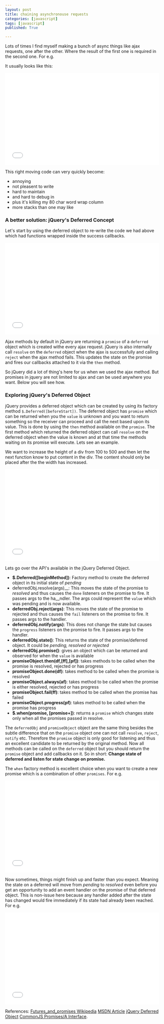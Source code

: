 ```yaml
---
layout: post
title: chaining asynchronouse requests
categories: [javascript]
tags: [javascript]
published: True

---
```


Lots of times I find myself making a bunch of async things like ajax requests, one after the other. Where the result of the first one is required in the second one. For e.g.

It usually looks like this:

<iframe width="100%" height="300" src="//jsfiddle.net/sandeep45/ztp2yn6k/embedded/" allowfullscreen="allowfullscreen" frameborder="0"></iframe>

This right moving code can very quickly become:
* annoying
* not pleasent to write
* hard to maintain
* and hard to debug in
* plus it's killing my 80 char word wrap column
* more stacks than one may like

### A better solution: jQuery's Deferred Concept

Let's start by using the deferred object to re-write the code we had above which had functions wrapped inside the success callbacks.

<iframe width="100%" height="300" src="//jsfiddle.net/sandeep45/grauqgvb/embedded/" allowfullscreen="allowfullscreen" frameborder="0"></iframe>

Ajax methods by default in jQuery are returning a `promise` of a `deferred` object which is created withe every ajax request. jQuery is also internally call `resolve` on the `deferred` object when the ajax is successfully and calling `reject` when the ajax method fails. This updates the state on the promise and fires our callbacks attached to it via the `then` method.

So jQuery did a lot of thing's here for us when we used the ajax method. But promises in jquery are not limited to ajax and can be used anywhere you want. Below you will see how.

### Exploring jQuery's Deferred Object

jQuery provides a deferred object which can be created by using its factory method `$.Deferred([beforeStart])`. The deferred object has `promise` which can be returned when you the `value` is unknown and you want to return something so the receiver can proceed and call the next based upon its value. This is done by using the `then` method available on the `promise`. The first method which returned the deferred object can call `resolve` on the deferred object when the value is known and at that time the methods waiting on its promise will execute. Lets see an example.

We want to increase the height of a div from 100 to 500 and then let the next function know to put content in the div. The content should only be placed after the the width has increased.

<iframe width="100%" height="300" src="//jsfiddle.net/sandeep45/r1uw4rbv/embedded/" allowfullscreen="allowfullscreen" frameborder="0"></iframe>

Lets go over the API's available in the jQuery Deferred Object.


* __$.Deferred([beginMethod])__: Factory method to create the deferred object in its initial state of _pending_
* deferredObj.resolve(args)__: This moves the state of the promise to _resolved_ and thus causes the `done` listeners on the promise to fire. It passes args to the ha__ndler. The args could represent the `value` which was pending and is now available.
* __deferredObj.reject(args)__: This moves the state of the promise to rejected and thus causes the `fail` listeners on the promise to fire. It passes args to the handler.
* __deferredObj.notify(args)__: This does not change the state but causes the `progress` listeners on the promise to fire. It passes args to the handler.
* __deferredObj.state()__: This returns the state of the promise/deferred object. It could be _pending, resolved or rejected_
* __deferredObj.promise()__: gives an object which can be returned and observed for when the `value` is available
* __promiseObject.then(df,[ff],[pf])__: takes methods to be called when the promise is resolved, rejected or has progress
* __promiseObject.done(df)__: takes method to be called when the promise is resolved
* __promiseObject.always(af)__: takes method to be called when the promise is either resolved, rejected or has progress
* __promiseObject.fail(ff)__: takes method to be called when the promise has failed
* __promiseObject.progress(pf)__: takes method to be called when the promise has progress
* __$.when(promise, [promise+])__: returns a `promise` which changes state only when all the promises passed in resolve.

The `deferredObj` and `promiseObject` object are the same thing besides the subtle difference that on the `promise` object one can not call `resolve`, `reject`, `notify` etc. Therefore the `promise` object is only good for listening and thus an excellent candidate to be returned by the original method. Now all methods can be called on the `deferred` object but you should return the `promise` object and add callbacks on it. So in short: **Change state of deferred and listen for state change on promise.**

The `when` factory method is excellent choice when you want to create a new promise which is a combination of other `promises`. For e.g.

<iframe width="100%" height="300" src="//jsfiddle.net/sandeep45/jwhzws4q/2/embedded/" allowfullscreen="allowfullscreen" frameborder="0"></iframe>

Now sometimes, things might finish up and faster than you expect. Meaning the state on a deferred will move from _pending_ to _resolved_ even before you get an opportunity to add an event handler on the promise of that deferred object. This is non-issue here because any handler added after the state has changed would fire immediately if its state had already been reached. For e.g.

<iframe width="100%" height="300" src="//jsfiddle.net/sandeep45/surjo53w/embedded/" allowfullscreen="allowfullscreen" frameborder="0"></iframe>

References:
[Futures_and_promises Wikipedia]((https://en.wikipedia.org/wiki/Futures_and_promises))
[MSDN Article](https://msdn.microsoft.com/en-us/magazine/gg723713)
[jQuery Deferred Object](http://api.jquery.com/category/deferred-object/)
[CommonJS Promises/A Interface](http://wiki.commonjs.org/wiki/Promises/A).